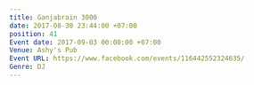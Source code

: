 ```yaml
---
title: Ganjabrain 3000
date: 2017-08-30 23:44:00 +07:00
position: 41
Event date: 2017-09-03 00:00:00 +07:00
Venue: Ashy's Pub
Event URL: https://www.facebook.com/events/116442552324635/
Genre: DJ
---
```


